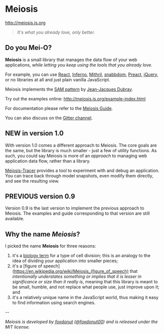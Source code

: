 # Meiosis

http://meiosis.js.org

> _It's what you already love, only better._

## Do you Mei-O?

**Meiosis** is a small library that manages the data flow of your web applications,
_while letting you keep using the tools that you already love._

For example, you can use [React](https://facebook.github.io/react/), [Inferno](https://github.com/trueadm/inferno),
[Mithril](http://mithril.js.org), [snabbdom](https://github.com/paldepind/snabbdom), [Preact](https://preactjs.com/),
[jQuery](http://jquery.com/), or no libraries at all and just plain vanilla JavaScript.

Meiosis implements the [SAM pattern](http://sam.js.org) by [Jean-Jacques Dubray](http://www.ebpml.org/about).

Try out the examples online: http://meiosis.js.org/example-index.html

For documentation please refer to the [Meiosis Guide](https://www.gitbook.com/book/foxdonut/meiosis-guide/).

You can also discuss on the [Gitter channel](https://gitter.im/foxdonut/meiosis).

## NEW in version 1.0

With version 1.0 comes a different approach to Meiosis. The core goals are the same, but the library is much
smaller - just a few of utility functions. As such, you could say Meiosis is more of an *approach* to managing web
application data flow, rather than a library.

[Meiosis-Tracer](https://github.com/foxdonut/meiosis-tracer) provides a tool to experiment with and debug an
application. You can trace back through model snapshots, even modify them directly, and see the resulting view.

## PREVIOUS version 0.9

Version 0.9 is the last version to implement the previous approach to Meiosis. The examples and guide corresponding
to that version are still available.

## Why the name _Meiosis_?

I picked the name **Meiosis** for three reasons:

1. it's a [biology term](http://en.wikipedia.org/wiki/Meiosis) for a type of cell division; this is
an analogy to the idea of dividing your application into smaller pieces;
2. it's a [figure of speech](https://en.wikipedia.org/wiki/Meiosis_(figure_of_speech) that
_intentionally understates something or implies that it is lesser in significance or size than it
really is_, meaning that this library is meant to be small, humble, and not replace what people use,
just improve upon it; and
3. it's a relatively unique name in the JavaScript world, thus making it easy to find information
using search engines.

--

_Meiosis is developed by [foxdonut](https://github.com/foxdonut)
([@foxdonut00](http://twitter.com/foxdonut00)) and is released under the MIT license._
